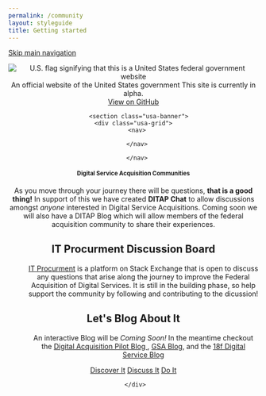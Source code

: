 ```yaml
---
permalink: /community
layout: styleguide
title: Getting started
---
```



<link rel="stylesheet" href="http://jonmost.github.io/dist/css/main.css">
<link rel="stylesheet" href="http://jonmost.github.io/dist/css/google-fonts.css">
<script src="http://jonmost.github.io/dist/js/components.js"></script>

<a class="skipnav" href="#main-content">Skip main navigation</a>

<header role="banner">

  <div class="usa-disclaimer">
    <div class="usa-grid">
      <span class="usa-disclaimer-official">
        <img class="usa-flag_icon" alt="U.S. flag signifying that this is a United States federal government website" src="{{ site.baseurl }}/jonmost.github.io-V2/assets/img/us_flag_small.png">
        An official website of the United States government
      </span>
      <span class="usa-disclaimer-stage">This site is currently in alpha. </span>
    </div>
  </div>


  <section class="usa-banner">
    <div class="usa-grid">
      <nav>
        <a class="usa-banner-link-top" href="https://github.com/jonmost/jonmost.github.io">View on GitHub</a>
      </nav>
      <div class="usa-banner-content" id="main-content">
      
       <section class="usa-banner">
    <div class="usa-grid">
      <nav>
      
      </nav>
<section> <section class="usa-banner">
    <div class="usa-grid">
      <nav>
        
      </nav>
 <div class="usa-banner-content" id="main-content"><a name="discuss"></a><h1>Digital Service Acquisition Communities</h1>
As you move through your journey there will be questions, <strong>that is a good thing!</strong> In support of this we have created  <strong>DITAP Chat</strong> to allow discussions amongst <em>anyone</em> interested in Digital Service Acquisitions. Coming soon we will also have a DITAP Blog which will allow members of the federal acquisition community to share their experiences. 

<p>
<dl>
  <h2>IT Procurment Discussion Board</h2>
  <dd><a href="http://area51.stackexchange.com/proposals/95077/digital-service-acquisitions?referrer=iNHbk2AgvcNzGkfgmq2BHw2" target="_blank">IT Procurment</a> is a platform on Stack Exchange that is open to discuss any questions that arise along the journey to improve the Federal Acquisition of Digital Services. It is still in the building phase, so help support the community by following and contributing to the dicussion!
    <dl>
      <dt></dt>
    </dl>
  </dd>
  <h2>Let's Blog About It</h2>
  <dd>An interactive Blog will be <em>Coming Soon!</em> In the meantime checkout the <a href="https://digitalacquisitionpilot.wordpress.com/">Digital Acquisition Pilot Blog </a>, <a href="http://gsablogs.gsa.gov/gsablog/">GSA Blog</a>, and the <a href=" https://18f.gsa.gov/blog/">18f Digital Service Blog</a> 
  <dl>
    </dl>
    </dd>
   </dl>
</p>  

 <div class="button_wrapper">
    <a class="usa-button-outline" type="button" href="#discover">Discover It</a>
    <a class="usa-button-outline usa-button-active" type="button" href="#discuss">Discuss It</a>
    <a class="usa-button-outline usa-button-hover" type="button" href="#build">Do It</a>

     </div>

</section>
